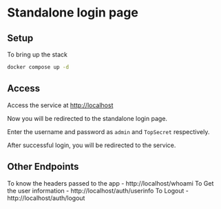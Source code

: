 Standalone login page
=====================


## Setup

To bring up the stack

```bash
docker compose up -d
```


## Access

Access the service at [http://localhost](http://localhost)

Now you will be redirected to the standalone login page.


Enter the username and password as `admin` and `TopSecret` respectively.

After successful login, you will be redirected to the service.


## Other Endpoints

To know the headers passed to the app - http://localhost/whoami
To Get the user information - http://localhost/auth/userinfo
To Logout - http://localhost/auth/logout
